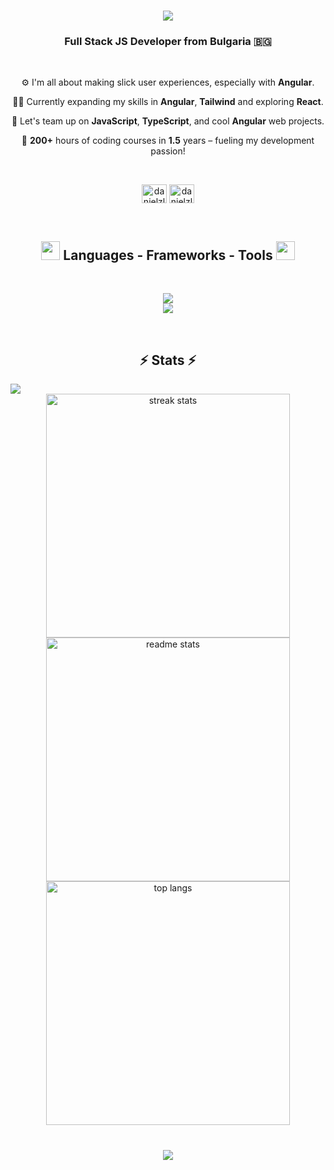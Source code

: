 <h1 align="center">
    <img src="https://readme-typing-svg.herokuapp.com/?font=Righteous&size=35&center=true&vCenter=true&width=500&height=70&duration=4000&lines=Hi+There!+👋;+I'm+Daniel+Zlatanov!;" />
</h1>
<h3 align="center">Full Stack JS Developer from Bulgaria 🇧🇬</h3>

<br/>

<div align="center">

⚙️ I'm all about making slick user experiences, especially with **Angular**.
 
👨‍💻 Currently expanding my skills in **Angular**, **Tailwind** and exploring **React**.

🤝 Let's team up on **JavaScript**, **TypeScript**, and cool **Angular** web projects.

🗿 **200+** hours of coding courses in **1.5** years – fueling my development passion!

</div>

<br/>

<p align="center">
<a href="mailto:danielzlatanov1@gmail.com"><img align="center" src="https://upload.wikimedia.org/wikipedia/commons/7/7e/Gmail_icon_%282020%29.svg" alt="danielzlatanov" height="30" width="40" /></a>
<a href="https://linkedin.com/in/daniel-zlatanov-15a18b227" target="blank"><img align="center" src="https://raw.githubusercontent.com/rahuldkjain/github-profile-readme-generator/master/src/images/icons/Social/linked-in-alt.svg" alt="danielzlatanov" height="30" width="40" /></a>

</p>

<br/>

<h2 align="center"><img src="https://user-images.githubusercontent.com/74038190/216122041-518ac897-8d92-4c6b-9b3f-ca01dcaf38ee.png" height="30" width="30" /> Languages - Frameworks - Tools <img src="https://user-images.githubusercontent.com/74038190/216122041-518ac897-8d92-4c6b-9b3f-ca01dcaf38ee.png" height="30" width="30" /></h2>
<br/>
<div align="center">
  
  <img src="https://skillicons.dev/icons?i=angular,javascript,typescript,nodejs,express,html,css,sass,tailwind,bootstrap" /><br>
  <img src="https://skillicons.dev/icons?i=git,github,mongodb,mysql,firebase,netlify,vercel,postman,vscode,replit" />
    
</div>

<br/>

<h2 align="center">⚡ Stats ⚡</h2>
<img src="https://user-images.githubusercontent.com/74038190/212284100-561aa473-3905-4a80-b561-0d28506553ee.gif">

<div align=center>
  <img width=390 src="https://streak-stats.demolab.com/?user=danielzlatanov&count_private=true&theme=react&border_radius=10" alt="streak stats"/>

  <br>
  
  <img width=390 src="https://github-readme-stats-salesp07.vercel.app/api?username=danielzlatanov&count_private=true&show_icons=true&theme=react&rank_icon=github&border_radius=10" alt="readme stats" />

<br>
 <img width=390 align="center" src="https://github-readme-stats-salesp07.vercel.app/api/top-langs/?username=danielzlatanov&hide=HTML&langs_count=8&layout=compact&theme=react&border_radius=10&size_weight=0.5&count_weight=0.5&exclude_repo=github-readme-stats" alt="top langs" />
</div>

<br/>

<h3 align="center">
  <img src="https://readme-typing-svg.herokuapp.com/?font=Righteous&size=25&center=true&vCenter=true&width=500&height=70&duration=4000&lines=Appreciate+your+time+and+interest!+✌️;+Drop+me+a+message+on+LinkedIn!+📬;" />
</h3>
